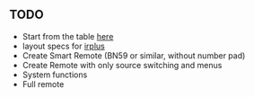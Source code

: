 ## TODO

- Start from the table [here](todo/samsung_codes.txt)
- layout specs for [irplus](https://irplus-remote.github.io/?#layouting)
- Create Smart Remote (BN59 or similar, without number pad)
- Create Remote with only source switching and menus
- System functions
- Full remote
